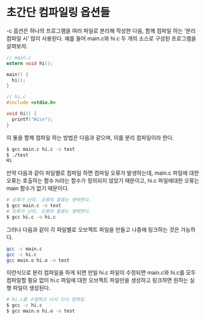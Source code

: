 
# 초간단 컴파일링 옵션들

-c 옵션은 하나의 프로그램을 여러 파일로 분리해 작성한 다음, 함께 컴파일 하는 ‘분리 컴파일 시’ 많이 사용된다. 예를 들어 main.c와 hi.c 두 개의 소스로 구성된 프로그램을 살펴보자.

```c
// main.c
extern void hi();

main() {
  hi();
}
```

```c
// hi.c
#include <stdio.h>

void hi() {
  printf("Hi\n");
}
```

이 둘을 함께 컴파일 하는 방법은 다음과 같으며, 이를 분리 컴파일이라 한다.

```bash
$ gcc main.c hi.c -o test
$ ./test
Hi
```

만약 다음과 같이 파일별로 컴파일 하면 컴파일 오류가 발생하는데, main.c 파일에 대한 오류는 호출하는 함수 hi라는 함수가 정의되지 않았기 때문이고, hi.c 파일에대한 오류는 main 함수가 없기 때문이다.

```bash
# 오류가 난다. 오류의 종류는 생략한다.
$ gcc main.c -o test
# 오류가 난다. 오류의 종류는 생략한다.
$ gcc hi.c -o hi.c
```

그러나 다음과 같이 각 파일별로 오브젝트 파일을 만들고 나중에 링크하는 것은 가능하다.

```bash
gcc -c main.c
gcc -c hi.c
gcc main.o hi.o -o test
```

이런식으로 분리 컴파일을 하게 되면 만일 hi.c 파일이 수정되면 main.c와 hi.c를 모두 컴파일할 필요 없이 hi.c 파일에 대한 오브젝트 파일만을 생성하고 링크하면 원하는 실행 파일이 생성된다.

```bash
# hi.c를 수정하고 나서 다시 컴파일
$ gcc -c hi.c
$ gcc main.o hi.o -o test
```
